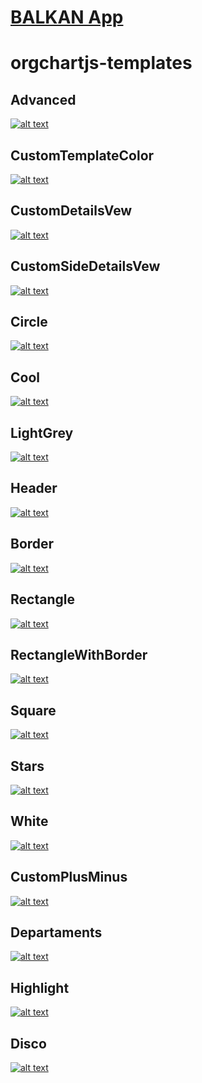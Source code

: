 # [BALKAN App](https://balkan.app/)

# orgchartjs-templates
## Advanced
[![alt text](https://github.com/plamen-peshev/orgchartjs-templates/blob/main/Advanced/template.jpg)](https://github.com/plamen-peshev/orgchartjs-templates/blob/main/Advanced/)
## CustomTemplateColor
[![alt text](https://github.com/plamen-peshev/orgchartjs-templates/blob/main/CustomTemplateColor/template.jpg)](https://github.com/plamen-peshev/orgchartjs-templates/blob/main/CustomTemplateColor/)
## CustomDetailsVew
[![alt text](https://github.com/plamen-peshev/orgchartjs-templates/blob/main/CustomDetailsVew/template.jpg)](https://github.com/plamen-peshev/orgchartjs-templates/blob/main/CustomDetailsVew/)
## CustomSideDetailsVew
[![alt text](https://github.com/plamen-peshev/orgchartjs-templates/blob/main/CustomSideDetailsVew/template.jpg)](https://github.com/plamen-peshev/orgchartjs-templates/blob/main/CustomSideDetailsVew/)
## Circle
[![alt text](https://github.com/plamen-peshev/orgchartjs-templates/blob/main/Circle/template.jpg)](https://github.com/plamen-peshev/orgchartjs-templates/blob/main/Circle/)
## Cool
[![alt text](https://github.com/plamen-peshev/orgchartjs-templates/blob/main/Cool/template.jpg)](https://github.com/plamen-peshev/orgchartjs-templates/blob/main/Cool/)
## LightGrey
[![alt text](https://github.com/plamen-peshev/orgchartjs-templates/blob/main/LightGrey/template.jpg)](https://github.com/plamen-peshev/orgchartjs-templates/blob/main/LightGrey/)
## Header
[![alt text](https://github.com/plamen-peshev/orgchartjs-templates/blob/main/Header/template.jpg)](https://github.com/plamen-peshev/orgchartjs-templates/blob/main/Header/)
## Border
[![alt text](https://github.com/plamen-peshev/orgchartjs-templates/blob/main/Border/template.jpg)](https://github.com/plamen-peshev/orgchartjs-templates/blob/main/Border/)
## Rectangle
[![alt text](https://github.com/plamen-peshev/orgchartjs-templates/blob/main/Rectangle/template.jpg)](https://github.com/plamen-peshev/orgchartjs-templates/blob/main/Rectangle/)
## RectangleWithBorder
[![alt text](https://github.com/plamen-peshev/orgchartjs-templates/blob/main/RectangleWithBorder/template.jpg)](https://github.com/plamen-peshev/orgchartjs-templates/blob/main/RectangleWithBorder/)
## Square
[![alt text](https://github.com/plamen-peshev/orgchartjs-templates/blob/main/Square/template.jpg)](https://github.com/plamen-peshev/orgchartjs-templates/blob/main/Square/)
## Stars
[![alt text](https://github.com/plamen-peshev/orgchartjs-templates/blob/main/Stars/template.jpg)](https://github.com/plamen-peshev/orgchartjs-templates/blob/main/Stars/)
## White
[![alt text](https://github.com/plamen-peshev/orgchartjs-templates/blob/main/White/template.jpg)](https://github.com/plamen-peshev/orgchartjs-templates/blob/main/White/)
## CustomPlusMinus
[![alt text](https://github.com/plamen-peshev/orgchartjs-templates/blob/main/CustomPlusMinus/template.jpg)](https://github.com/plamen-peshev/orgchartjs-templates/blob/main/CustomPlusMinus/)
## Departaments
[![alt text](https://github.com/plamen-peshev/orgchartjs-templates/blob/main/Departaments/template.jpg)](https://github.com/plamen-peshev/orgchartjs-templates/blob/main/Departaments/)
## Highlight
[![alt text](https://github.com/plamen-peshev/orgchartjs-templates/blob/main/Highlight/template.jpg)](https://github.com/plamen-peshev/orgchartjs-templates/blob/main/Highlight/)
## Disco
[![alt text](https://github.com/plamen-peshev/orgchartjs-templates/blob/main/Disco/template.jpg)](https://github.com/plamen-peshev/orgchartjs-templates/blob/main/Disco/)